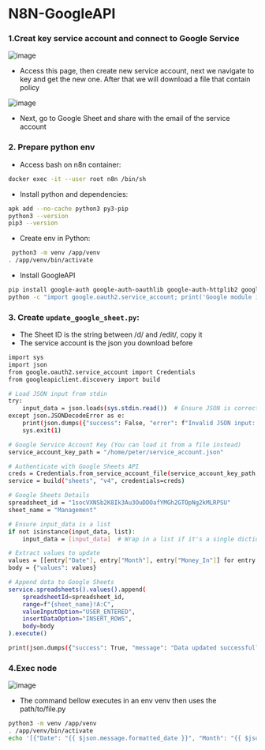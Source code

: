 # N8N-GoogleAPI

### 1.Creat key service account and connect to Google Service

![image](https://github.com/user-attachments/assets/77fd1ba5-935b-469e-b753-77623264c545)

- Access this page, then create new service account, next we navigate to key and get the new one. After that we will download a file that contain policy

![image](https://github.com/user-attachments/assets/c2628dd8-bcbb-4fc0-9227-7721705abf0b)

- Next, go to Google Sheet and share with the email of the service account

### 2. Prepare python env

- Access bash on n8n container:
~~~bash
docker exec -it --user root n8n /bin/sh
~~~

- Install python and dependencies:
~~~bash
apk add --no-cache python3 py3-pip
python3 --version
pip3 --version
~~~

- Create env in Python:
~~~bash
 python3 -m venv /app/venv
. /app/venv/bin/activate
~~~

- Install GoogleAPI
~~~bash
pip install google-auth google-auth-oauthlib google-auth-httplib2 google-api-python-client
python -c "import google.oauth2.service_account; print('Google module is installed')"
~~~

### 3. Create `update_google_sheet.py`:

- The Sheet ID is the string between /d/ and /edit/, copy it
- The service account is the json you download before 
~~~bash
import sys
import json
from google.oauth2.service_account import Credentials
from googleapiclient.discovery import build

# Load JSON input from stdin
try:
    input_data = json.loads(sys.stdin.read())  # Ensure JSON is correctly loaded
except json.JSONDecodeError as e:
    print(json.dumps({"success": False, "error": f"Invalid JSON input: {str(e)}"}))
    sys.exit(1)

# Google Service Account Key (You can load it from a file instead)
service_account_key_path = "/home/peter/service_account.json"

# Authenticate with Google Sheets API
creds = Credentials.from_service_account_file(service_account_key_path, scopes=["https://www.googleapis.com/auth/spreadsheets"])
service = build("sheets", "v4", credentials=creds)

# Google Sheets Details
spreadsheet_id = "1socVXNSb2K8Ik3Au3OuDDOafYMGh2GTOpNg2kMLRPSU"
sheet_name = "Management"

# Ensure input_data is a list
if not isinstance(input_data, list):
    input_data = [input_data]  # Wrap in a list if it's a single dictionary

# Extract values to update
values = [[entry["Date"], entry["Month"], entry["Money_In"]] for entry in input_data]
body = {"values": values}

# Append data to Google Sheets
service.spreadsheets().values().append(
    spreadsheetId=spreadsheet_id,
    range=f"{sheet_name}!A:C",
    valueInputOption="USER_ENTERED",
    insertDataOption="INSERT_ROWS",
    body=body
).execute()

print(json.dumps({"success": True, "message": "Data updated successfully"}))
~~~~

### 4.Exec node
![image](https://github.com/user-attachments/assets/57dcdb85-e90f-4d41-b4ff-d23c22ac2d76)

- The command bellow executes in an env venv then uses the path/to/file.py
~~~bash
python3 -m venv /app/venv
. /app/venv/bin/activate
echo '[{"Date": "{{ $json.message.formatted_date }}", "Month": "{{ $json.message.month }}", "Money_In": {{ $json.message.text }}}]' | /app/venv/bin/python /home/node/update_google_sheet.py
~~~~

